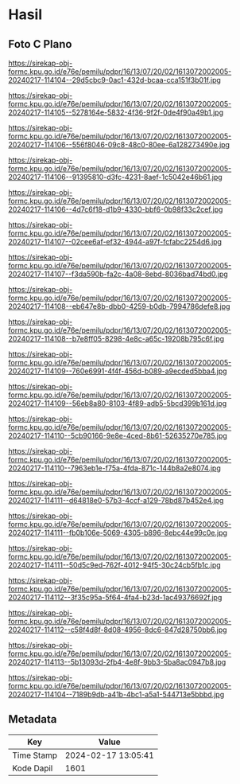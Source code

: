 # Hasil

## Foto C Plano

https://sirekap-obj-formc.kpu.go.id/e76e/pemilu/pdpr/16/13/07/20/02/1613072002005-20240217-114104--29d5cbc9-0ac1-432d-bcaa-cca151f3b01f.jpg

https://sirekap-obj-formc.kpu.go.id/e76e/pemilu/pdpr/16/13/07/20/02/1613072002005-20240217-114105--5278164e-5832-4f36-9f2f-0de4f90a49b1.jpg

https://sirekap-obj-formc.kpu.go.id/e76e/pemilu/pdpr/16/13/07/20/02/1613072002005-20240217-114106--556f8046-09c8-48c0-80ee-6a128273490e.jpg

https://sirekap-obj-formc.kpu.go.id/e76e/pemilu/pdpr/16/13/07/20/02/1613072002005-20240217-114106--91395810-d3fc-4231-8aef-1c5042e46b61.jpg

https://sirekap-obj-formc.kpu.go.id/e76e/pemilu/pdpr/16/13/07/20/02/1613072002005-20240217-114106--4d7c6f18-d1b9-4330-bbf6-0b98f33c2cef.jpg

https://sirekap-obj-formc.kpu.go.id/e76e/pemilu/pdpr/16/13/07/20/02/1613072002005-20240217-114107--02cee6af-ef32-4944-a97f-fcfabc2254d6.jpg

https://sirekap-obj-formc.kpu.go.id/e76e/pemilu/pdpr/16/13/07/20/02/1613072002005-20240217-114107--f3da590b-fa2c-4a08-8ebd-8036bad74bd0.jpg

https://sirekap-obj-formc.kpu.go.id/e76e/pemilu/pdpr/16/13/07/20/02/1613072002005-20240217-114108--eb647e8b-dbb0-4259-b0db-7994786defe8.jpg

https://sirekap-obj-formc.kpu.go.id/e76e/pemilu/pdpr/16/13/07/20/02/1613072002005-20240217-114108--b7e8ff05-8298-4e8c-a65c-19208b795c6f.jpg

https://sirekap-obj-formc.kpu.go.id/e76e/pemilu/pdpr/16/13/07/20/02/1613072002005-20240217-114109--760e6991-4f4f-456d-b089-a9ecded5bba4.jpg

https://sirekap-obj-formc.kpu.go.id/e76e/pemilu/pdpr/16/13/07/20/02/1613072002005-20240217-114109--56eb8a80-8103-4f89-adb5-5bcd399b161d.jpg

https://sirekap-obj-formc.kpu.go.id/e76e/pemilu/pdpr/16/13/07/20/02/1613072002005-20240217-114110--5cb90166-9e8e-4ced-8b61-52635270e785.jpg

https://sirekap-obj-formc.kpu.go.id/e76e/pemilu/pdpr/16/13/07/20/02/1613072002005-20240217-114110--7963eb1e-f75a-4fda-871c-144b8a2e8074.jpg

https://sirekap-obj-formc.kpu.go.id/e76e/pemilu/pdpr/16/13/07/20/02/1613072002005-20240217-114111--d64818e0-57b3-4ccf-a129-78bd87b452e4.jpg

https://sirekap-obj-formc.kpu.go.id/e76e/pemilu/pdpr/16/13/07/20/02/1613072002005-20240217-114111--fb0b106e-5069-4305-b896-8ebc44e99c0e.jpg

https://sirekap-obj-formc.kpu.go.id/e76e/pemilu/pdpr/16/13/07/20/02/1613072002005-20240217-114111--50d5c9ed-762f-4012-94f5-30c24cb5fb1c.jpg

https://sirekap-obj-formc.kpu.go.id/e76e/pemilu/pdpr/16/13/07/20/02/1613072002005-20240217-114112--3f35c95a-5f64-4fa4-b23d-1ac49376692f.jpg

https://sirekap-obj-formc.kpu.go.id/e76e/pemilu/pdpr/16/13/07/20/02/1613072002005-20240217-114112--c58f4d8f-8d08-4956-8dc6-847d28750bb6.jpg

https://sirekap-obj-formc.kpu.go.id/e76e/pemilu/pdpr/16/13/07/20/02/1613072002005-20240217-114113--5b13093d-2fb4-4e8f-9bb3-5ba8ac0947b8.jpg

https://sirekap-obj-formc.kpu.go.id/e76e/pemilu/pdpr/16/13/07/20/02/1613072002005-20240217-114104--7189b9db-a41b-4bc1-a5a1-544713e5bbbd.jpg


## Metadata

| Key        | Value               |
| ---------- | ------------------- |
| Time Stamp | 2024-02-17 13:05:41 |
| Kode Dapil | 1601                |



